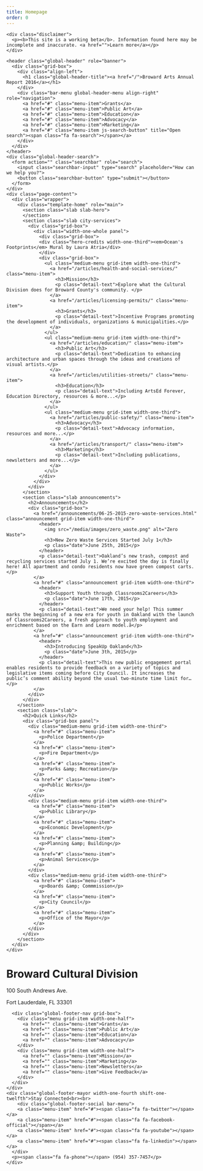 ```yaml
---
title: Homepage
order: 0
---
```


<head>
  <title>Chime Starter</title>
  <meta charset="utf-8">
  <meta http-equiv="X-UA-Compatible" content="IE=edge">
  <meta name="viewport" content="width=device-width, initial-scale=1, maximum-scale=1">
  <meta name="description" content="A starter kit for government sites built with the Chime CMS
  ">
  <script src="https://use.typekit.net/ruo2kru.js"></script>
<script>try{Typekit.load({ async: true });}catch(e){}</script>
  <link rel="stylesheet" href="/css/main.css">
  <link rel="stylesheet" href="//maxcdn.bootstrapcdn.com/font-awesome/4.3.0/css/font-awesome.min.css">
  <link rel="canonical" href="//">
  <link rel="alternate" type="application/rss+xml" title="Chime Starter" href="//feed.xml" />
  <!--[if lt IE 9]>
    <script src="//html5shiv.googlecode.com/svn/trunk/html5.js"></script>
    <script src="//s3.amazonaws.com/nwapi/nwmatcher/nwmatcher-1.2.5-min.js"></script>
    <script src="/js/selectivizr-min-1.0.2.js"></script>
    <![endif]-->
  </head>
  <body class="homepage">

    <div class="disclaimer">
      <p><b>This site is a working beta</b>. Information found here may be incomplete and inaccurate. <a href="">Learn more</a></p>
    </div>

    <header class="global-header" role="banner">
      <div class="grid-box">
        <div class="align-left">
          <h1 class="global-header-title"><a href="/">Broward Arts Annual Report 2016</a></h1>
        </div>
        <div class="bar-menu global-header-menu align-right" role="navigation">
          <a href="#" class="menu-item">Grants</a>
          <a href="#" class="menu-item">Public Art</a>
          <a href="#" class="menu-item">Education</a>
          <a href="#" class="menu-item">Advocacy</a>
          <a href="#" class="menu-item">Marketing</a>
          <a href="#" class="menu-item js-search-button" title="Open search"><span class="fa fa-search"></span></a>
        </div>
      </div>
    </header>
    <div class="global-header-search">
      <form action="" class="searchbar" role="search">
        <input class="searchbar-input" type="search" placeholder="How can we help you?">
        <button class="searchbar-button" type="submit"></button>
      </form>
    </div>
    <div class="page-content">
      <div class="wrapper">
        <div class="template-home" role="main">
          <section class="slab slab-hero">
          </section>
          <section class="slab city-services">
            <div class="grid-box">
              <div class="width-one-whole panel">
                <div class="grid-box">
                <div class="hero-credits width-one-third"><em>Ocean's Footprints</em> Mural by Laura Atria</div>
                </div>
                <div class="grid-box">
                  <ul class="medium-menu grid-item width-one-third">
                    <a href="/articles/health-and-social-services/" class="menu-item">
                      <h3>Mission</h3>
                      <p class="detail-text">Explore what the Cultural Division does for Broward County's community. </p>
                    </a>  
                    <a href="/articles/licensing-permits/" class="menu-item">
                      <h3>Grants</h3>
                      <p class="detail-text">Incentive Programs promoting the development of individuals, organizations & municipalities.</p>
                    </a>   
                  </ul>
                  <ul class="medium-menu grid-item width-one-third">
                    <a href="/articles/education/" class="menu-item">
                      <h3>Public Art</h3>
                      <p class="detail-text">Dedication to enhancing architecture and urban spaces through the ideas and creations of visual artists.</p>
                    </a>  
                    <a href="/articles/utilities-streets/" class="menu-item">
                      <h3>Education</h3>
                      <p class="detail-text">Including ArtsEd Forever, Education Directory, resources & more...</p>
                    </a>   
                  </ul>
                  <ul class="medium-menu grid-item width-one-third">
                    <a href="/articles/public-safety/" class="menu-item">
                      <h3>Advocacy</h3>
                      <p class="detail-text">Advocacy information, resources and more...</p>
                    </a>  
                    <a href="/articles/transport/" class="menu-item">
                      <h3>Marketing</h3>
                      <p class="detail-text">Including publications, newsletters and more...</p>
                    </a>  
                  </ul>
                </div>
              </div>
            </div>
          </section>
          <section class="slab announcements">
            <h2>Announcements</h2>
            <div class="grid-box">
              <a href="/announcements/06-25-2015-zero-waste-services.html" class="announcement grid-item width-one-third">
                <header>
                  <img src="/media/images/zero_waste.png" alt="Zero Waste">
                  <h3>New Zero Waste Services Started July 1</h3>
                  <p class="date">June 25th, 2015</p>
                </header>
                <p class="detail-text">Oakland’s new trash, compost and recycling services started July 1. We’re excited the day is finally here! All apartment and condo residents now have green compost carts.</p>
              </a>
              <a href="#" class="announcement grid-item width-one-third">
                <header>
                  <h3>Support Youth through Classrooms2Careers</h3>
                  <p class="date">June 17th, 2015</p>
                </header>
                <p class="detail-text">We need your help! This summer marks the beginning of a new era for youth in Oakland with the launch of Classrooms2Careers, a fresh approach to youth employment and enrichment based on the Earn and Learn model.å</p>
              </a>
              <a href="#" class="announcement grid-item width-one-third">
                <header>
                  <h3>Introducing SpeakUp Oakland</h3>
                  <p class="date">June 3th, 2015</p>
                </header>
                <p class="detail-text">This new public engagement portal enables residents to provide feedback on a variety of topics and legislative items coming before City Council. It increases the public’s comment ability beyond the usual two-minute time limit for…</p>
              </a>
            </div>
          </div>
        </section>
        <section class="slab">
          <h2>Quick Links</h2>
          <div class="grid-box panel">
            <div class="medium-menu grid-item width-one-third">
              <a href="#" class="menu-item">
                <p>Police Department</p>
              </a>
              <a href="#" class="menu-item">
                <p>Fire Department</p>
              </a>
              <a href="#" class="menu-item">
                <p>Parks &amp; Recreation</p>
              </a>
              <a href="#" class="menu-item">
                <p>Public Works</p>
              </a>
            </div>
            <div class="medium-menu grid-item width-one-third">
              <a href="#" class="menu-item">
                <p>Public Library</p>
              </a>
              <a href="#" class="menu-item">
                <p>Economic Development</p>
              </a>
              <a href="#" class="menu-item">
                <p>Planning &amp; Building</p>
              </a>
              <a href="#" class="menu-item">
                <p>Animal Services</p>
              </a>
            </div>
            <div class="medium-menu grid-item width-one-third">
              <a href="#" class="menu-item">
                <p>Boards &amp; Commmission</p>
              </a>
              <a href="#" class="menu-item">
                <p>City Council</p>
              </a>
              <a href="#" class="menu-item">
                <p>Office of the Mayor</p>
              </a>
            </div>
          </div>
        </section>
      </div>
    </div>
  </div>
<footer class="global-footer" role="contentinfo">
  <div class="grid-box">
    <div class="grid-item width-one-fourth">
      <h1 class="global-footer-title h3">Broward Cultural Division</h1>
      <div class="address">
        <p>100 South Andrews Ave.</p>
        <p>Fort Lauderdale, FL 33301</p>
      </div>
    </div>
    <div class="grid-item width-one-third shift-one-twelfth">

      <div class="global-footer-nav grid-box">
        <div class="menu grid-item width-one-half">
          <a href="" class="menu-item">Grants</a>      
          <a href="" class="menu-item">Public Art</a>
          <a href="" class="menu-item">Education</a>
          <a href="" class="menu-item">Advocacy</a>
        </div>
        <div class="menu grid-item width-one-half">
          <a href="" class="menu-item">Mission</a>
          <a href="" class="menu-item">Marketing</a>
          <a href="" class="menu-item">Newsletters</a>
          <a href="" class="menu-item">Give Feedback</a>
        </div>
      </div>
    </div>
    <div class="global-footer-mayor width-one-fourth shift-one-twelfth">Stay Connected<br><br>
        <div class="global-footer-social bar-menu">
        <a class="menu-item" href="#"><span class="fa fa-twitter"></span></a>   
        <a class="menu-item" href="#"><span class="fa fa-facebook-official"></span></a>
        <a class="menu-item" href="#"><span class="fa fa-youtube"></span></a>
        <a class="menu-item" href="#"><span class="fa fa-linkedin"></span></a>
      </div>
      <p><span class="fa fa-phone"></span> (954) 357-7457</p>
    </div>
  </div>
</footer>
    <!--[if lt IE 9]>
      <script src="/js/rem.min.js"></script>
      <script src="//cdnjs.cloudflare.com/ajax/libs/respond.js/1.1.0/respond.min.js"></script>
      <![endif]-->
      <script src="/js/jquery-1.11.2.min.js"></script>
      <script src="/js/site.js"></script>
    </body>
